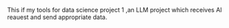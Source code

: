 This if my tools for data science project 1 ,an LLM project which receives AI reauest and send appropriate data.
